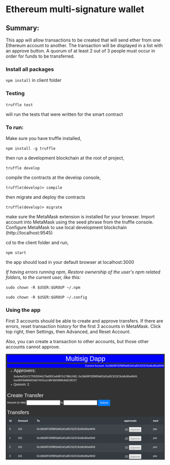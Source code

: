 # Ethereum multi-signature wallet

## Summary: 
This app will allow transactions to be created that will send ether from one Ethereum account to another. The transaction will be displayed in a list with an approve button. A quorum of at least 2 out of 3 people must occur in order for funds to be transferred.

### Install all packages

`npm install` in client folder

### Testing

  `truffle test`

will run the tests that were written for the smart contract


### To run:

Make sure you have truffle installed, 

  `npm install -g truffle`

then run a development blockchain at the root of project,

  `truffle develop`

compile the contracts at the develop console,

  `truffle(develop)> compile`

then migrate and deploy the contracts

  `truffle(develop)> migrate`

make sure the MetaMask extension is installed for your browser. Import account into MetaMask using the seed phrase from the truffle console. Configure MetaMask to use local development blockchain (http://localhost:9545)

cd to the client folder and run,

  `npm start`

the app should load in your default browser at localhost:3000






_If having errors running npm, 
Restore ownership of the user's npm related folders, to the current user, like this:_


  `sudo chown -R $USER:$GROUP ~/.npm`

  `sudo chown -R $USER:$GROUP ~/.config`


### Using the app
First 3 accounts should be able to create and approve transfers. If there are errors, reset transaction history for the first 3 accounts in MetaMask. Click top right, then Settings, then Advanced, and Reset Account. 

Also, you can create a transaction to other accounts, but those other accounts cannot approve.

![Screenshot](ScreenShot_multisig.png "Screenshot")